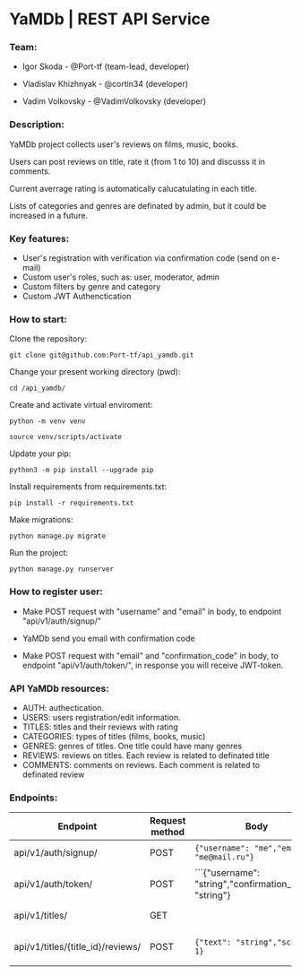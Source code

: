 # YaMDb | REST API Service 

### Team:
- Igor Skoda - @Port-tf (team-lead, developer) 

- Vladislav Khizhnyak - @cortin34 (developer)

- Vadim Volkovsky - @VadimVolkovsky (developer)

### Description:
YaMDb project collects user's reviews on films, music, books.

Users can post reviews on title, rate it (from 1 to 10) and discusss it in comments. 

Current averrage rating is automatically calucatulating in each title.

Lists of categories and genres are definated by admin, but it could be increased in a future.

### Key features:
- User's registration with verification via confirmation code (send on e-mail)
- Custom user's roles, such as: user, moderator, admin
- Custom filters by genre and category
- Custom JWT Authenctication

### How to start:

Clone the repository:
```
git clone git@github.com:Port-tf/api_yamdb.git
```

Change your present working directory (pwd):
```
cd /api_yamdb/
```

Create and activate virtual enviroment:

```
python -m venv venv
```

```
source venv/scripts/activate
```

Update your pip:
```
python3 -m pip install --upgrade pip
```

Install requirements from requirements.txt:

```
pip install -r requirements.txt
```

Make migrations:

```
python manage.py migrate
```

Run the project:

```
python manage.py runserver
```


### How to register user:
- Make POST request with "username" and "email" in body, to endpoint "api/v1/auth/signup/"

- YaMDb send you email with confirmation code

- Make POST request with "email" and "confirmation_code" in body, to endpoint "api/v1/auth/token/", in response you will receive JWT-token.


### API YaMDb resources:
- AUTH: authectication.
- USERS: users registration/edit information.
- TITLES: titles and their reviews with rating
- CATEGORIES: types of titles (films, books, music)
- GENRES: genres of titles. One title could have many genres
- REVIEWS: reviews on titles. Each review is related to definated title
- COMMENTS: comments on reviews. Each comment is related to definated review


### Endpoints:

| Endpoint                                   |Request method  | Body                                                  | Response           | Comment               |
|--------------------------------------------|----------------|-------------------------------------------------------|--------------------|-----------------------|
|api/v1/auth/signup/                         |POST            |```{"username": "me","email": "me@mail.ru"}```         | User's information |User's registatration  |
|api/v1/auth/token/                          |POST            |```{"username": "string","confirmation_code": "string"}|``` {"token":eyJ0eXOi}```|                  |
|api/v1/titles/                              |GET             |                                                       | List of titles     |Show list of titles    |
|api/v1/titles/{title_id}/reviews/           |POST            |```{"text": "string","score": 1}```                    |Reviews's info      |Post review and rate a title|


